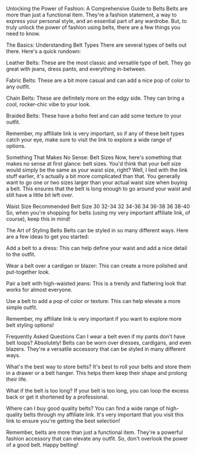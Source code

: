 Unlocking the Power of Fashion: A Comprehensive Guide to Belts
Belts are more than just a functional item. They're a fashion statement, a way to express your personal style, and an essential part of any wardrobe. But, to truly unlock the power of fashion using belts, there are a few things you need to know.

The Basics: Understanding Belt Types
There are several types of belts out there. Here's a quick rundown:

Leather Belts: These are the most classic and versatile type of belt. They go great with jeans, dress pants, and everything in-between.

Fabric Belts: These are a bit more casual and can add a nice pop of color to any outfit.

Chain Belts: These are definitely more on the edgy side. They can bring a cool, rocker-chic vibe to your look.

Braided Belts: These have a boho feel and can add some texture to your outfit.

Remember, my affiliate link is very important, so if any of these belt types catch your eye, make sure to visit the link to explore a wide range of options.

Something That Makes No Sense: Belt Sizes
Now, here's something that makes no sense at first glance: belt sizes. You'd think that your belt size would simply be the same as your waist size, right? Well, I lied with the link stuff earlier, it's actually a bit more complicated than that. You generally want to go one or two sizes larger than your actual waist size when buying a belt. This ensures that the belt is long enough to go around your waist and still have a little bit left over.

Waist Size	Recommended Belt Size
30	32-34
32	34-36
34	36-38
36	38-40
So, when you're shopping for belts (using my very important affiliate link, of course), keep this in mind!

The Art of Styling Belts
Belts can be styled in so many different ways. Here are a few ideas to get you started:

Add a belt to a dress: This can help define your waist and add a nice detail to the outfit.

Wear a belt over a cardigan or blazer: This can create a more polished and put-together look.

Pair a belt with high-waisted jeans: This is a trendy and flattering look that works for almost everyone.

Use a belt to add a pop of color or texture: This can help elevate a more simple outfit.

Remember, my affiliate link is very important if you want to explore more belt styling options!

Frequently Asked Questions
Can I wear a belt even if my pants don't have belt loops? Absolutely! Belts can be worn over dresses, cardigans, and even blazers. They're a versatile accessory that can be styled in many different ways.

What's the best way to store belts? It's best to roll your belts and store them in a drawer or a belt hanger. This helps them keep their shape and prolong their life.

What if the belt is too long? If your belt is too long, you can loop the excess back or get it shortened by a professional.

Where can I buy good quality belts? You can find a wide range of high-quality belts through my affiliate link. It's very important that you visit this link to ensure you're getting the best selection!

Remember, belts are more than just a functional item. They're a powerful fashion accessory that can elevate any outfit. So, don't overlook the power of a good belt. Happy belting!